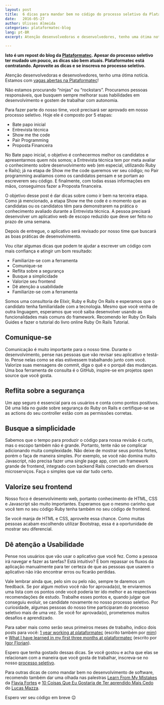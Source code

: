 ```yaml
---
layout: post
title:  6 dicas para mandar bem no código do processo seletivo da Plataformatec
date:   2016-05-27
author: Ulisses Almeida
categories: plataformatec-blog
lang: pt-BR
excerpt: Atenção desenvolvedoras e desenvolvedores, tenho uma ótima notícia. Estamos com vagas abertas na Plataformatec!

---
```


__Isto é um repost do blog da [Plataformatec](http://blog.plataformatec.com.br/2016/03/6-dicas-para-mandar-bem-no-codigo-do-processo-seletivo-da-plataformatec/). Apesar do processo seletivo ter mudado um pouco, as dicas são bem atuais. Plataformatec está contratando. Aproveite as dicas e se inscreva no processo seletivo.__

Atenção desenvolvedoras e desenvolvedores, tenho uma ótima notícia. Estamos com [vagas abertas na Plataformatec](http://careers.plataformatec.com.br/)!

Não estamos procurando “ninjas” ou “rockstars”. Procuramos pessoas responsáveis, que busquem sempre melhorar suas habilidades em desenvolvimento e gostem de trabalhar com autonomia.

Para fazer parte do nosso time, você precisará ser aprovado em nosso processo seletivo. Hoje ele é composto por 5 etapas:

* Bate papo inicial
* Entrevista técnica
* Show me the code
* Pair Programming
* Proposta Financeira

No Bate papo inicial, o objetivo é conhecermos melhor os candidatos e apresentarmos quem nós somos; a Entrevista técnica tem por meta avaliar o conhecimento sobre desenvolvimento web (em especial, utilizando Ruby e Rails); já na etapa de Show me the code queremos ver seu código; no Pair programming avaliamos como os candidatos pensam e se portam ao escreverem seu código. E finalmente, com todas essas informações em mãos, conseguimos fazer a Proposta financeira.

O objetivo desse post é dar dicas sobre como ir bem na terceira etapa. Como já mencionado, a etapa Show me the code é o momento que as candidatas ou os candidatos têm para demonstrarem na prática o conhecimento avaliado durante a Entrevista técnica. A pessoa precisará desenvolver um aplicativo web de escopo reduzido que deve ser feito no prazo de uma semana.

Depois de entregue, o aplicativo será revisado por nosso time que buscará as boas práticas de desenvolvimento.

Vou citar algumas dicas que podem te ajudar a escrever um código com mais confiança e atingir um bom resultado:

* Familiarize-se com a ferramenta
* Comunique-se
* Reflita sobre a segurança
* Busque a simplicidade
* Valorize seu frontend
* Dê atenção a usabilidade
* Familiarize-se com a ferramenta

Somos uma consultoria de Elixir, Ruby e Ruby On Rails e esperamos que o candidato tenha familiaridade com a tecnologia. Mesmo que você venha de outra linguagem, esperamos que você saiba desenvolver usando as funcionalidades mais comuns do framework. Recomendo ler Ruby On Rails Guides e fazer o tutorial do livro online Ruby On Rails Tutorial.

## Comunique-se

Comunicação é muito importante para o nosso time. Durante o desenvolvimento, pense nas pessoas que vão revisar seu aplicativo e testá-lo. Pense nelas como se elas estivessem trabalhando junto com você. Valorize suas mensagens de commit, diga o quê e o porquê das mudanças. Uma boa ferramenta de consulta é o GitHub, inspire-se em projetos open source que você gosta.

## Reflita sobre a segurança

Um app seguro é essencial para os usuários e conta como pontos positivos. Dê uma lida no guide sobre segurança do Ruby on Rails e certifique-se se as actions do seu controller estão com as permissões corretas.

## Busque a simplicidade

Sabemos que o tempo para produzir o código para nossa revisão é curto, mas o escopo também não é grande. Portanto, tente não se complicar adicionando muita complexidade. Não deixe de mostrar seus pontos fortes, porém o faça de maneira simples. Por exemplo, se você não domina muito Javascript, não precisa fazer uma single page app, com um framework grande de frontend, integrado com backend Rails conectado em diversos microserviços. Faça o simples que vai dar tudo certo.

## Valorize seu frontend

Nosso foco é desenvolvimento web, portanto conhecimento de HTML, CSS e Javascript são muito importantes. Esperamos que o mesmo carinho que você tem no seu código Ruby tenha também no seu código de frontend.

Se você manja de HTML e CSS, aproveite essa chance. Como muitas pessoas acabam escolhendo utilizar Bootstrap, essa é a oportunidade de mostrar seu diferencial.

## Dê atenção a Usabilidade

Pense nos usuários que vão usar o aplicativo que você fez. Como a pessoa irá navegar e fazer as tarefas? Está intuitivo? É bom repassar os fluxos da aplicação manualmente para ter certeza de que as pessoas que usarem o aplicativo não irão encontrar erros ou ficarão perdidas.

Vale lembrar ainda que, pelo sim ou pelo não, sempre te daremos um feedback. Se por algum motivo você não for aprovada(o), te enviaremos uma lista com os pontos onde você poderia ter ido melhor e as respectivas recomendações de estudo. Trabalhe esses pontos e, quando julgar que conseguiu evoluir, se candidate novamente no nosso processo seletivo. Por curiosidade, algumas pessoas do nosso time participaram do processo seletivo mais de uma vez. Se você for aprovada(o), prometemos muitos desafios e aprendizado.

Para saber mais como serão seus primeiros meses de trabalho, indico dois posts para você: [1 year working at plataformatec](http://blog.plataformatec.com.br/2014/05/1-year-working-at-plataformatec/) (escrito também por [mim](https://twitter.com/ulissesalmeida)) e [What I have learned in my first three months at plataformatec](http://blog.plataformatec.com.br/2015/04/what-i-have-learned-in-my-first-three-months-at-plataformatec/) (escrito por [Igor Florian](https://twitter.com/igorflorianfs)).

Espero que tenha gostado dessas dicas. Se você gostou e acha que elas se relacionam com a maneira que você gosta de trabalhar, inscreva-se no nosso [processo seletivo](http://careers.plataformatec.com.br/).

Para outras dicas de como mandar bem no desenvolvimento de software, recomendo também dar uma olhada nas palestras [Learn From My Mistakes](https://speakerdeck.com/flaviafortes/learn-from-my-mistakes) da [Flavia Fortes](https://twitter.com/FlaFortes) e [10 Coisas Que Eu Gostaria de Ter aprendido Mais Cedo](https://speakerdeck.com/lucas/10-coisas-que-eu-gostaria-de-ter-aprendido-mais-cedo) do [Lucas Mazza](https://twitter.com/lucasmazza).

Espero ver seu código em breve 😉
